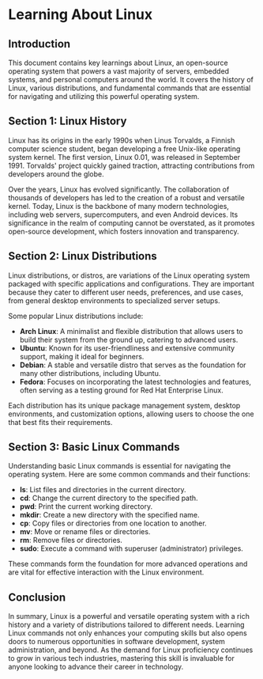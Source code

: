 # Learning About Linux

## Introduction
This document contains key learnings about Linux, an open-source operating system that powers a vast majority of servers, embedded systems, and personal computers around the world. It covers the history of Linux, various distributions, and fundamental commands that are essential for navigating and utilizing this powerful operating system.

## Section 1: Linux History
Linux has its origins in the early 1990s when Linus Torvalds, a Finnish computer science student, began developing a free Unix-like operating system kernel. The first version, Linux 0.01, was released in September 1991. Torvalds' project quickly gained traction, attracting contributions from developers around the globe.

Over the years, Linux has evolved significantly. The collaboration of thousands of developers has led to the creation of a robust and versatile kernel. Today, Linux is the backbone of many modern technologies, including web servers, supercomputers, and even Android devices. Its significance in the realm of computing cannot be overstated, as it promotes open-source development, which fosters innovation and transparency.

## Section 2: Linux Distributions
Linux distributions, or distros, are variations of the Linux operating system packaged with specific applications and configurations. They are important because they cater to different user needs, preferences, and use cases, from general desktop environments to specialized server setups.

Some popular Linux distributions include:
- **Arch Linux**: A minimalist and flexible distribution that allows users to build their system from the ground up, catering to advanced users.
- **Ubuntu**: Known for its user-friendliness and extensive community support, making it ideal for beginners.
- **Debian**: A stable and versatile distro that serves as the foundation for many other distributions, including Ubuntu.
- **Fedora**: Focuses on incorporating the latest technologies and features, often serving as a testing ground for Red Hat Enterprise Linux.

Each distribution has its unique package management system, desktop environments, and customization options, allowing users to choose the one that best fits their requirements.

## Section 3: Basic Linux Commands
Understanding basic Linux commands is essential for navigating the operating system. Here are some common commands and their functions:

- **ls**: List files and directories in the current directory.
- **cd**: Change the current directory to the specified path.
- **pwd**: Print the current working directory.
- **mkdir**: Create a new directory with the specified name.
- **cp**: Copy files or directories from one location to another.
- **mv**: Move or rename files or directories.
- **rm**: Remove files or directories.
- **sudo**: Execute a command with superuser (administrator) privileges.

These commands form the foundation for more advanced operations and are vital for effective interaction with the Linux environment.

## Conclusion
In summary, Linux is a powerful and versatile operating system with a rich history and a variety of distributions tailored to different needs. Learning Linux commands not only enhances your computing skills but also opens doors to numerous opportunities in software development, system administration, and beyond. As the demand for Linux proficiency continues to grow in various tech industries, mastering this skill is invaluable for anyone looking to advance their career in technology.
